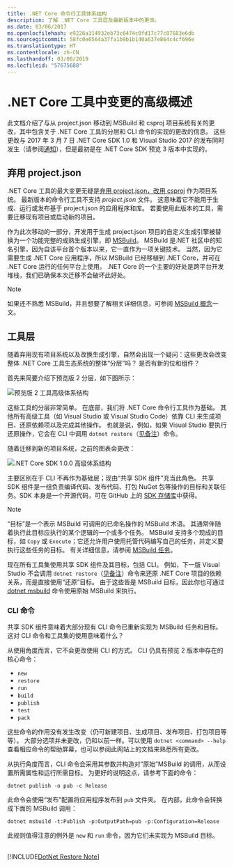 ```yaml
---
title: .NET Core 命令行工具体系结构
description: 了解 .NET Core 工具层及最新版本中的更改。
ms.date: 03/06/2017
ms.openlocfilehash: e9226a314932eb73c6474c0fd17c77c87683e6db
ms.sourcegitcommit: 58fc0e6564a37fa1b9b1b140a637e864c4cf696e
ms.translationtype: HT
ms.contentlocale: zh-CN
ms.lasthandoff: 03/08/2019
ms.locfileid: "57675688"
---
```

# <a name="high-level-overview-of-changes-in-the-net-core-tools"></a>.NET Core 工具中变更的高级概述

此文档介绍了与从 project.json 移动到 MSBuild 和 csproj 项目系统有关的更改，其中包含关于 .NET Core 工具的分层和 CLI 命令的实现的更改的信息。 这些更改与 2017 年 3 月 7 日 .NET Core SDK 1.0 和 Visual Studio 2017 的发布同时发生（请参阅[通知](https://devblogs.microsoft.com/dotnet/announcing-net-core-tools-1-0/)），但是最初是在 .NET Core SDK 预览 3 版本中实现的。

## <a name="moving-away-from-projectjson"></a>弃用 project.json
.NET Core 工具的最大变更无疑是[弃用 project.json，改用 csproj](https://devblogs.microsoft.com/dotnet/changes-to-project-json/) 作为项目系统。 最新版本的命令行工具不支持 *project.json* 文件。 这意味着它不能用于生成、运行或发布基于 project.json 的应用程序和库。 若要使用此版本的工具，需要迁移现有项目或启动新的项目。 

作为此次移动的一部分，开发用于生成 project.json 项目的自定义生成引擎被替换为一个功能完整的成熟生成引擎，即 [MSBuild](https://github.com/Microsoft/msbuild)。 MSBuild 是.NET 社区中的知名引擎，因为自该平台首个版本以来，它一直作为一项关键技术。 当然，因为它需要生成 .NET Core 应用程序，所以 MSBuild 已经移植到 .NET Core，并可在 .NET Core 运行的任何平台上使用。 .NET Core 的一个主要的好处是跨平台开发堆栈，我们已确保本次迁移不会破坏此好处。

> [!NOTE]
> 如果还不熟悉 MSBuild，并且想要了解相关详细信息，可参阅 [MSBuild 概念](/visualstudio/msbuild/msbuild-concepts)一文。 

## <a name="the-tooling-layers"></a>工具层
随着弃用现有项目系统以及改换生成引擎，自然会出现一个疑问：这些更改会改变整体 .NET Core 工具生态系统的整体“分层”吗？ 是否有新的位和组件？

首先来简要介绍下预览版 2 分层，如下图所示：

![预览版 2 工具高级体系结构](media/cli-msbuild-architecture/p2-arch.png)

这些工具的分层非常简单。 在底部，我们将 .NET Core 命令行工具作为基础。 其他所有高级工具（如 Visual Studio 或 Visual Studio Code）依靠 CLI 来生成项目、还原依赖项以及完成其他操作。 也就是说，例如，如果 Visual Studio 要执行还原操作，它会在 CLI 中调用 `dotnet restore`（[见备注](#dotnet-restore-note)）命令。 

随着迁移到新的项目系统，之前的图表会更改： 

![.NET Core SDK 1.0.0 高级体系结构](media/cli-msbuild-architecture/p3-arch.png)

主要区别在于 CLI 不再作为基础层；现由“共享 SDK 组件”充当此角色。 共享 SDK 组件是一组负责编译代码、发布代码、打包 NuGet 包等操作的目标和关联任务。SDK 本身是一个开源代码，可在 GitHub 上的 [SDK 存储库](https://github.com/dotnet/sdk)中获得。 

> [!NOTE]
> “目标”是一个表示 MSBuild 可调用的已命名操作的 MSBuild 术语。 其通常伴随着执行此目标应执行的某个逻辑的一个或多个任务。 MSBuild 支持多个现成的目标，如 `Copy` 或 `Execute`；它还允许用户使用托管代码编写自己的任务，并定义要执行这些任务的目标。 有关详细信息，请参阅 [MSBuild 任务](/visualstudio/msbuild/msbuild-tasks)。 

现在所有工具集使用共享 SDK 组件及其目标，包括 CLI。 例如，下一版 Visual Studio 不会调用 `dotnet restore`（[见备注](#dotnet-restore-note)）命令来还原 .NET Core 项目的依赖关系，而是直接使用“还原”目标。 由于这些皆是 MSBuild 目标，因此你也可通过 [dotnet msbuild](dotnet-msbuild.md) 命令使用原始 MSBuild 来执行。 

### <a name="cli-commands"></a>CLI 命令
共享 SDK 组件意味着大部分现有 CLI 命令已重新实现为 MSBuild 任务和目标。 这对 CLI 命令和工具集的使用意味着什么？ 

从使用角度而言，它不会更改使用 CLI 的方式。 CLI 仍具有预览 2 版本中存在的核心命令：

* `new`
* `restore`
* `run` 
* `build`
* `publish`
* `test`
* `pack` 

这些命令的作用没有发生改变（仍可新建项目、生成项目、发布项目、打包项目等等）。 大部分选项并未更改，仍和以前一样。可以使用 `dotnet <command> --help` 查看相应命令的帮助屏幕，也可以参阅此网站上的文档来熟悉所有更改。 

从执行角度而言，CLI 命令会采用其参数并构造对“原始”MSBuild 的调用，从而设置所需属性和运行所需目标。 为更好的说明这点，请参考下面的命令： 

   `dotnet publish -o pub -c Release`
    
此命令会使用“发布”配置将应用程序发布到 `pub` 文件夹。 在内部，此命令会转换成下面的 MSBuild 调用： 

   `dotnet msbuild -t:Publish -p:OutputPath=pub -p:Configuration=Release`

此规则值得注意的例外是 `new` 和 `run` 命令，因为它们未实现为 MSBuild 目标。

<a name="dotnet-restore-note"></a>  
[!INCLUDE[DotNet Restore Note](~/includes/dotnet-restore-note.md)]
